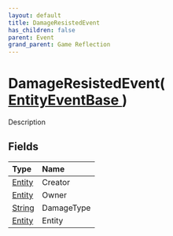 ```yaml
---
layout: default
title: DamageResistedEvent
has_children: false
parent: Event
grand_parent: Game Reflection
---
```

# DamageResistedEvent( [ EntityEventBase ](/docs/game-reflection/events/entity_event_base) )
Description 

## Fields

| Type | Name |
|:-------------|:--------------|
| [Entity](/docs/game-reflection/classes/entity) | Creator |
| [Entity](/docs/game-reflection/classes/entity) | Owner |
| [String](/docs/game-reflection/components/string) | DamageType |
| [Entity](/docs/game-reflection/classes/entity) | Entity |

